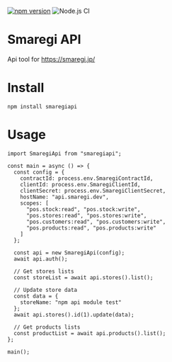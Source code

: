 
[![npm version](https://badge.fury.io/js/smaregiapi.svg)](https://badge.fury.io/js/smaregiapi)  ![Node.js CI](https://github.com/isamu/smaregiapi/workflows/Node.js%20CI/badge.svg)

# Smaregi API

Api tool for https://smaregi.jp/

# Install

```
npm install smaregiapi
```

# Usage

```node
import SmaregiApi from "smaregiapi";

const main = async () => {
  const config = {
    contractId: process.env.SmaregiContractId,
    clientId: process.env.SmaregiClientId,
    clientSecret: process.env.SmaregiClientSecret,
    hostName: "api.smaregi.dev",
    scopes: [
      "pos.stock:read", "pos.stock:write",
      "pos.stores:read", "pos.stores:write",
      "pos.customers:read", "pos.customers:write",
      "pos.products:read", "pos.products:write"
    ]
  };

  const api = new SmaregiApi(config);
  await api.auth();

  // Get stores lists
  const storeList = await api.stores().list();

  // Update store data
  const data = {
    storeName: "npm api module test"
  };
  await api.stores().id(1).update(data);

  // Get products lists
  const productList = await api.products().list();
};

main();

```
